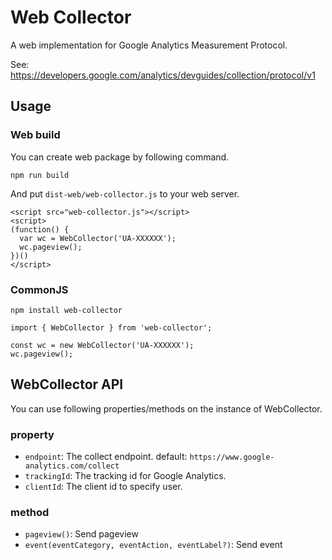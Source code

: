 # Web Collector

A web implementation for Google Analytics Measurement Protocol.

See: https://developers.google.com/analytics/devguides/collection/protocol/v1

## Usage

### Web build

You can create web package by following command.

```
npm run build
```

And put `dist-web/web-collector.js` to your web server.

```
<script src="web-collector.js"></script>
<script>
(function() {
  var wc = WebCollector('UA-XXXXXX');
  wc.pageview();
})()
</script>
```

### CommonJS

```
npm install web-collector
```

```
import { WebCollector } from 'web-collector';

const wc = new WebCollector('UA-XXXXXX');
wc.pageview();
```


## WebCollector API

You can use following properties/methods on the instance of WebCollector.

### property

- `endpoint`: The collect endpoint. default: `https://www.google-analytics.com/collect`
- `trackingId`: The tracking id for Google Analytics.
- `clientId`: The client id to specify user.

### method

- `pageview()`: Send pageview
- `event(eventCategory, eventAction, eventLabel?)`: Send event
